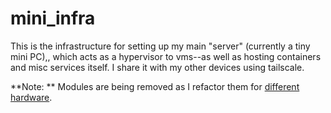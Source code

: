 # mini_infra
This is the infrastructure for setting up my main "server" (currently a tiny mini PC),, which acts as a hypervisor to vms--as well as hosting containers and misc services itself.  I share it with my other devices using tailscale.

**Note: ** Modules are being removed as I refactor them for [different hardware](https://github.com/ataylor-us/nuc_infra).
